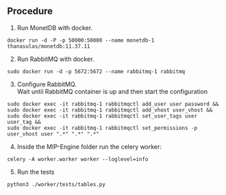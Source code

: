 ## Procedure

1. Run MonetDB with docker. <br/>
```
docker run -d -P -p 50000:50000 --name monetdb-1 thanasulas/monetdb:11.37.11
```
2. Run RabbitMQ with docker. <br/>
```
sudo docker run -d -p 5672:5672 --name rabbitmq-1 rabbitmq
```

3. Configure RabbitMQ. <br/>
Wait until RabbitMQ container is up and then start the configuration
```
sudo docker exec -it rabbitmq-1 rabbitmqctl add_user user password &&
sudo docker exec -it rabbitmq-1 rabbitmqctl add_vhost user_vhost &&
sudo docker exec -it rabbitmq-1 rabbitmqctl set_user_tags user user_tag &&
sudo docker exec -it rabbitmq-1 rabbitmqctl set_permissions -p user_vhost user ".*" ".*" ".*"
```

4. Inside the MIP-Engine folder run the celery worker: <br/>
```
celery -A worker.worker worker --loglevel=info
```

5. Run the tests <br/>
```
python3 ./worker/tests/tables.py
```